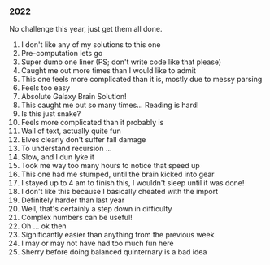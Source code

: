 ### 2022

No challenge this year, just get them all done.

1. I don't like any of my solutions to this one
2. Pre-computation lets go
3. Super dumb one liner (PS; don't write code like that please)
4. Caught me out more times than I would like to admit
5. This one feels more complicated than it is, mostly due to messy parsing
6. Feels too easy
7. Absolute Galaxy Brain Solution!
8. This caught me out so many times... Reading is hard!
9. Is this just snake?
10. Feels more complicated than it probably is
11. Wall of text, actually quite fun
12. Elves clearly don't suffer fall damage
13. To understand recursion ...
14. Slow, and I dun lyke it
15. Took me way too many hours to notice that speed up
16. This one had me stumped, until the brain kicked into gear
17. I stayed up to 4 am to finish this, I wouldn't sleep until it was done!
18. I don't like this because I basically cheated with the import
19. Definitely harder than last year
20. Well, that's certainly a step down in difficulty
21. Complex numbers can be useful!
22. Oh ... ok then
23. Significantly easier than anything from the previous week
24. I may or may not have had too much fun here
25. Sherry before doing balanced quinternary is a bad idea 

